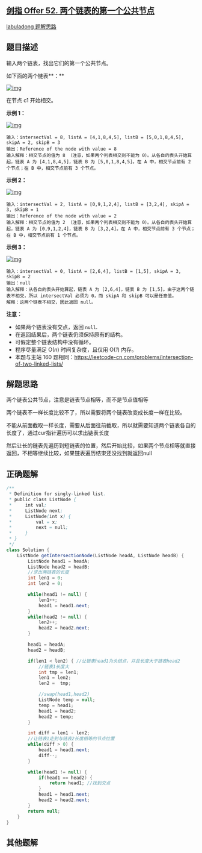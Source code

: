 ## [剑指 Offer 52. 两个链表的第一个公共节点](https://leetcode.cn/problems/liang-ge-lian-biao-de-di-yi-ge-gong-gong-jie-dian-lcof/)

[labuladong 题解](https://labuladong.github.io/article/slug.html?slug=liang-ge-lian-biao-de-di-yi-ge-gong-gong-jie-dian-lcof)[思路](https://leetcode.cn/problems/liang-ge-lian-biao-de-di-yi-ge-gong-gong-jie-dian-lcof/description/#)





## 题目描述

输入两个链表，找出它们的第一个公共节点。

如下面的两个链表**：**

[![img](https://alylmengbucket.oss-cn-nanjing.aliyuncs.com/2023-9/202309192305301.png)](https://assets.leetcode-cn.com/aliyun-lc-upload/uploads/2018/12/14/160_statement.png)

在节点 c1 开始相交。

 

**示例 1：**

[![img](https://alylmengbucket.oss-cn-nanjing.aliyuncs.com/2023-9/202309192305283.png)](https://assets.leetcode.com/uploads/2018/12/13/160_example_1.png)

```
输入：intersectVal = 8, listA = [4,1,8,4,5], listB = [5,0,1,8,4,5], skipA = 2, skipB = 3
输出：Reference of the node with value = 8
输入解释：相交节点的值为 8 （注意，如果两个列表相交则不能为 0）。从各自的表头开始算起，链表 A 为 [4,1,8,4,5]，链表 B 为 [5,0,1,8,4,5]。在 A 中，相交节点前有 2 个节点；在 B 中，相交节点前有 3 个节点。
```

 

**示例 2：**

[![img](https://alylmengbucket.oss-cn-nanjing.aliyuncs.com/2023-9/202309192305288.png)](https://assets.leetcode.com/uploads/2018/12/13/160_example_2.png)

```
输入：intersectVal = 2, listA = [0,9,1,2,4], listB = [3,2,4], skipA = 3, skipB = 1
输出：Reference of the node with value = 2
输入解释：相交节点的值为 2 （注意，如果两个列表相交则不能为 0）。从各自的表头开始算起，链表 A 为 [0,9,1,2,4]，链表 B 为 [3,2,4]。在 A 中，相交节点前有 3 个节点；在 B 中，相交节点前有 1 个节点。
```

 

**示例 3：**

[![img](https://alylmengbucket.oss-cn-nanjing.aliyuncs.com/2023-9/202309192305260.png)](https://assets.leetcode.com/uploads/2018/12/13/160_example_3.png)

```
输入：intersectVal = 0, listA = [2,6,4], listB = [1,5], skipA = 3, skipB = 2
输出：null
输入解释：从各自的表头开始算起，链表 A 为 [2,6,4]，链表 B 为 [1,5]。由于这两个链表不相交，所以 intersectVal 必须为 0，而 skipA 和 skipB 可以是任意值。
解释：这两个链表不相交，因此返回 null。
```

 

**注意：**

- 如果两个链表没有交点，返回 `null`.
- 在返回结果后，两个链表仍须保持原有的结构。
- 可假定整个链表结构中没有循环。
- 程序尽量满足 O(*n*) 时间复杂度，且仅用 O(*1*) 内存。
- 本题与主站 160 题相同：https://leetcode-cn.com/problems/intersection-of-two-linked-lists/





## 解题思路

两个链表公共节点，注意是链表节点相等，而不是节点值相等

两个链表不一样长度比较不了，所以需要将两个链表改变成长度一样在比较。

不能从前面截取一样长度，需要从后面往前截取，所以就需要知道两个链表各自的长度了，通过cur指针遍历可以求出链表长度

然后让长的链表先遍历到短链表的位置，然后开始比较，如果两个节点相等就直接返回，不相等继续比较，如果链表遍历结束还没找到就返回null



## 正确题解

````java
/**
 * Definition for singly-linked list.
 * public class ListNode {
 *     int val;
 *     ListNode next;
 *     ListNode(int x) {
 *         val = x;
 *         next = null;
 *     }
 * }
 */
class Solution {
    ListNode getIntersectionNode(ListNode headA, ListNode headB) {
        ListNode head1 = headA;
        ListNode head2 = headB;
        //求出两链表的长度
        int len1 = 0;
        int len2 = 0;

        while(head1 != null) {
            len1++;
            head1 = head1.next;
        }
        while(head2 != null) {
            len2++;
            head2 = head2.next;
        }

        head1 = headA;
        head2 = headB;

        if(len1 < len2) { //让链表head1为头结点，并且长度大于链表head2
            //链表1长度大
            int tmp = len1;
            len1 = len2;
            len2 =  tmp;

            //swap(head1,head2)
            ListNode temp = null;
            temp = head1;
            head1 = head2;
            head2 = temp;
        }

        int diff = len1 - len2;
        //让链表1走到与链表2长度相等的节点位置
        while(diff > 0) {
            head1 = head1.next;
            diff--;
        }

        while(head1 != null) {
            if(head1 == head2) {
                return head1; //找到交点
            }
            head1 = head1.next;
            head2 = head2.next;
        }
        return null;
    }
}
````







## 其他题解
